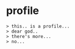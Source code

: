 # profile

`` > this.. is a profile... `` <br>
``> dear god.. `` <br>
``> there's more...`` <br>
`` > no... ``

<!---
nutuxedo/nutuxedo is a ✨ special ✨ repository because its `README.md` (this file) appears on your GitHub profile.
You can click the Preview link to take a look at your changes.
--->
